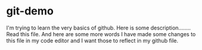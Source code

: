 # git-demo
I'm trying to learn the very basics of github.
Here is some description........
Read this file. And here are some more words
I have made some changes to this file in my code editor and I want those to reflect in my github file.